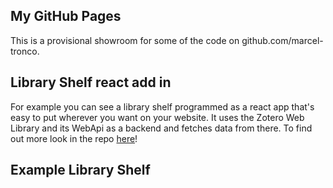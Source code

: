 ## My GitHub Pages

This is a provisional showroom for some of the code on github.com/marcel-tronco.

## Library Shelf react add in

For example you can see a library shelf programmed as a react app that's easy to put wherever you want on your website. It uses the Zotero Web Library and its WebApi as a backend and fetches data from there. To find out more look in the repo [here](https://github.com/marcel-tronco/zotero_library_react_addin)!

## Example Library Shelf